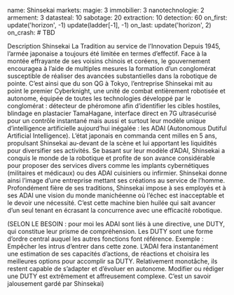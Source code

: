 name: Shinsekai
markets:
    magie: 3
    immobilier: 3
    nanotechnologie: 2
    armement: 3
datasteal: 10
sabotage: 20
extraction: 10
detection: 60
on_first:
    update('horizon', -1)
    update(ladder[-1], -1)
on_last:
    update('horizon', 2)
on_crash:
    # TBD

Description Shinsekai
La Tradition au service de l’Innovation
Depuis 1945, l’armée japonaise a toujours été limitée en termes d’effectif. Face à la montée effrayante de ses voisins chinois et coréens, le gouvernement encouragea à l’aide de multiples mesures la formation d’un conglomérat susceptible de réaliser des avancées substantielles dans la robotique de pointe. C’est ainsi que du son QG à Tokyo, l’entreprise Shinsekai mit au point le premier Cyberknight, une unité de combat entièrement robotisée et autonome, équipée de toutes les technologies développé par le conglomérat : détecteur de phéromone afin d’identifier les cibles hostiles, blindage en plastacier TamaHagane, interface direct en 7G ultrasécurisé pour un contrôle instantané  mais aussi et surtout leur modèle unique d’intelligence artificielle aujourd’hui inégalée : les ADAI (Autonomous Dutiful Artificial Intelligence). L’état japonais en commanda cent milles en 5 ans, propulsant Shinsekai au-devant de la scène et lui apportant les liquidités pour diversifier ses activités. Se basant sur leur modèle d’ADAI, Shinsekai a conquis le monde de la robotique et profite de son avance considérable pour proposer des services divers comme les implants cybernétiques (militaires et médicaux) ou des ADAI cuisiniers ou infirmier. Shinsekai donne ainsi l’image d’une entreprise mettant ses créations au service de l’homme. Profondément fière de ses traditions, Shinsekai impose à ses employés et à ses ADAI  une vision du monde manichéenne où l’échec est inacceptable et le devoir une nécessité. C’est cette machine bien huilée qui sait avancer d’un seul tenant en écrasant la concurrence avec une efficacité robotique.

(SELON LE BESOIN : pour moi les ADAI sont liés à une directive, une DUTY, qui constitue leur prisme de compréhension. Les DUTY sont une forme d’ordre central auquel les autres fonctions font référence. Exemple : Empêcher les intrus d’entrer dans cette zone. L’ADAI fera instantanément une estimation de ses capacités d’actions, de réactions et choisira les meilleures options pour accomplir sa DUTY. Relativement monotâche, ils restent capable de s’adapter et d’évoluer en autonome. Modifier ou rédiger une DUTY est extrêmement et affreusement complexe. C’est un savoir jalousement gardé par Shinsekai)
